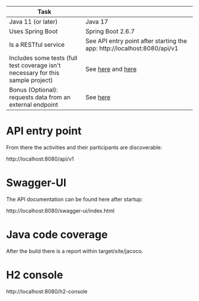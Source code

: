 
| Task                                                                             |                                                                                                                                                                                                                                                                                                                             |
|----------------------------------------------------------------------------------|-----------------------------------------------------------------------------------------------------------------------------------------------------------------------------------------------------------------------------------------------------------------------------------------------------------------------------|
| Java 11 (or later)                                                               | Java 17                                                                                                                                                                                                                                                                                                                     |
| Uses Spring Boot                                                                 | Spring Boot 2.6.7                                                                                                                                                                                                                                                                                                           |
| Is a RESTful service                                                             | See API entry point after starting the app: http://localhost:8080/api/v1                                                                                                                                                                                                                                                    |
| Includes some tests (full test coverage isn't necessary for this sample project) | See [here](https://github.com/denispaasch/bootiful-activities/blob/master/padp.rest/src/test/java/be/dpa/bootiful/activities/padp/rest/ActivityControllerTest.java) and [here](https://github.com/denispaasch/bootiful-activities/blob/master/distribution/src/test/java/be/dpa/bootiful/activities/BootifulActivitiesIT.java) |
| Bonus (Optional): requests data from an external endpoint                        | See [here](https://github.com/denispaasch/bootiful-activities/blob/master/sadp.bored/src/main/java/be/dpa/bootiful/activities/sadp/bored/BoredActivityProvider.java)                                                                                                                                                       |

# API entry point

From there the activities and their participants are discoverable:

http://localhost:8080/api/v1

# Swagger-UI

The API documentation can be found here after startup:

http://localhost:8080/swagger-ui/index.html

# Java code coverage

After the build there is a report within target/site/jacoco.

# H2 console

http://localhost:8080/h2-console


